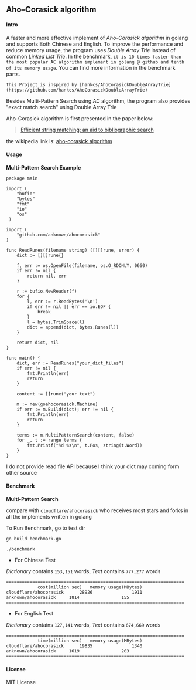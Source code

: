 ## Aho–Corasick algorithm

#### Intro

A faster and more effective implement of *Aho-Corasick algorithm* in golang and supports Both Chinese and English. To improve the performance and reduce memory usage, the program uses *Double Array Trie* instead of common *Linked List Trie*. In the benchmark, `it is 10 times faster than the most popular AC algorithm implement in golang @ github and tenth of its memory usage`. You can find more information in the benchmark parts.

`This Project is inspired by [hankcs/AhoCorasickDoubleArrayTrie](https://github.com/hankcs/AhoCorasickDoubleArrayTrie)`

Besides Multi-Pattern Search using AC algorithm, the program also provides "exact match search" using Double Array Trie

Aho-Corasick algorithm is first presented in the paper below:

> [Efficient string matching: an aid to bibliographic search](http://dl.acm.org/citation.cfm?id=360855)

the wikipedia link is: [aho-corasick algorithm](https://en.wikipedia.org/wiki/Aho%E2%80%93Corasick_algorithm)

#### Usage

**Multi-Pattern Search Example**

	package main

	import (
	    "bufio"
	    "bytes"
	    "fmt"
	    "io"
	    "os"
	 )

	import (
		"github.com/anknown/ahocorasick"
	)

	func ReadRunes(filename string) ([][]rune, error) {
	    dict := [][]rune{}

	    f, err := os.OpenFile(filename, os.O_RDONLY, 0660)
	    if err != nil {
	        return nil, err
	    }

	    r := bufio.NewReader(f)
	    for {
	        l, err := r.ReadBytes('\n')
	        if err != nil || err == io.EOF {
	            break
	        }
	        l = bytes.TrimSpace(l)
	        dict = append(dict, bytes.Runes(l))
	    }

	    return dict, nil
	}

	func main() {
	    dict, err := ReadRunes("your_dict_files")
	    if err != nil {
	        fmt.Println(err)
	        return
	    }
	
	    content := []rune("your text")
	
	    m := new(goahocorasick.Machine)
	    if err := m.Build(dict); err != nil {
	        fmt.Println(err)
	        return
	    }
	
	    terms := m.MultiPatternSearch(content, false)
	    for _, t := range terms {
	        fmt.Printf("%d %s\n", t.Pos, string(t.Word))
	    }
	}

I do not provide read file API because I think your dict may coming form other source

#### Benchmark

**Multi-Pattern Search**

compare with `cloudflare/ahocorasick` who receives most stars and forks in all the implements written in golang

To Run Benchmark, go to test dir 

	go build benchmark.go
	
	./benchmark


* For Chinese Test

*Dictionary* contains `153,151` words, *Text* contains `777,277` words

	====================================================================
				cost(million sec)	memory usage(MBytes)
	cloudflare/ahocorasick		28926				1911
	anknown/ahocorasick		1814				155
	====================================================================

* For English Test

*Dictionary* contains `127,141` words, *Text* contains `674,669` words

	====================================================================
				time(million sec)	memory usage(MBytes)
	cloudflare/ahocorasick		19835				1340
	anknown/ahocorasick		1619				203
	====================================================================

#### License

MIT License
